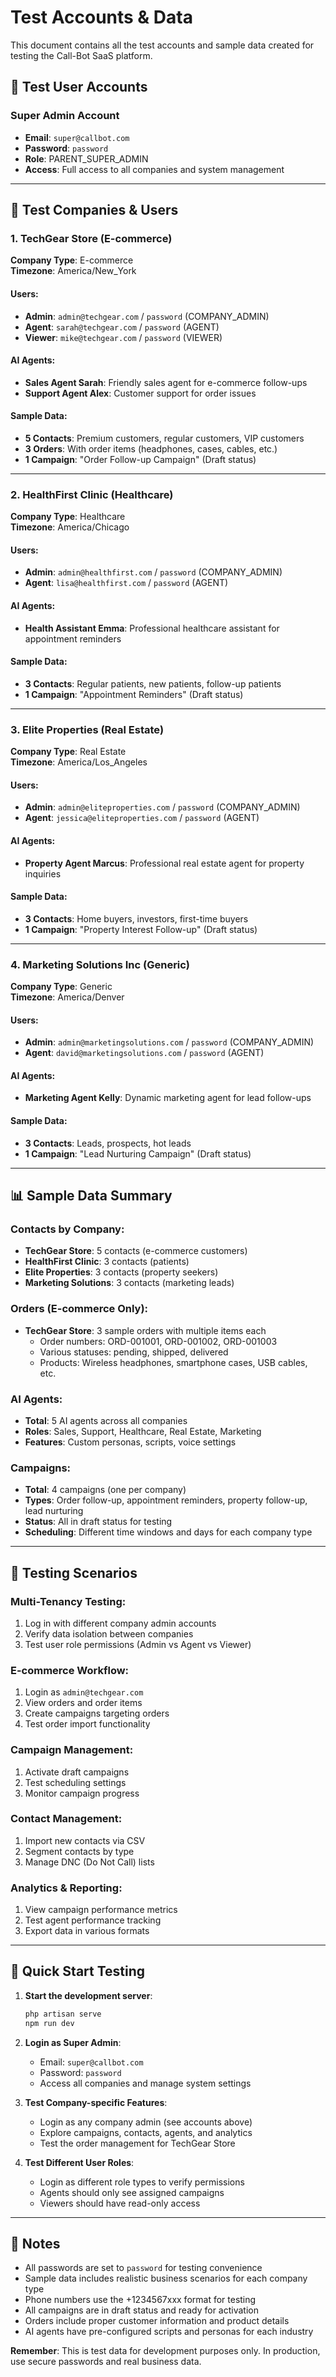 # Test Accounts & Data

This document contains all the test accounts and sample data created for testing the Call-Bot SaaS platform.

## 🔐 Test User Accounts

### Super Admin Account
- **Email**: `super@callbot.com`
- **Password**: `password`
- **Role**: PARENT_SUPER_ADMIN
- **Access**: Full access to all companies and system management

---

## 🏢 Test Companies & Users

### 1. TechGear Store (E-commerce)
**Company Type**: E-commerce  
**Timezone**: America/New_York

#### Users:
- **Admin**: `admin@techgear.com` / `password` (COMPANY_ADMIN)
- **Agent**: `sarah@techgear.com` / `password` (AGENT)
- **Viewer**: `mike@techgear.com` / `password` (VIEWER)

#### AI Agents:
- **Sales Agent Sarah**: Friendly sales agent for e-commerce follow-ups
- **Support Agent Alex**: Customer support for order issues

#### Sample Data:
- **5 Contacts**: Premium customers, regular customers, VIP customers
- **3 Orders**: With order items (headphones, cases, cables, etc.)
- **1 Campaign**: "Order Follow-up Campaign" (Draft status)

---

### 2. HealthFirst Clinic (Healthcare)
**Company Type**: Healthcare  
**Timezone**: America/Chicago

#### Users:
- **Admin**: `admin@healthfirst.com` / `password` (COMPANY_ADMIN)
- **Agent**: `lisa@healthfirst.com` / `password` (AGENT)

#### AI Agents:
- **Health Assistant Emma**: Professional healthcare assistant for appointment reminders

#### Sample Data:
- **3 Contacts**: Regular patients, new patients, follow-up patients
- **1 Campaign**: "Appointment Reminders" (Draft status)

---

### 3. Elite Properties (Real Estate)
**Company Type**: Real Estate  
**Timezone**: America/Los_Angeles

#### Users:
- **Admin**: `admin@eliteproperties.com` / `password` (COMPANY_ADMIN)
- **Agent**: `jessica@eliteproperties.com` / `password` (AGENT)

#### AI Agents:
- **Property Agent Marcus**: Professional real estate agent for property inquiries

#### Sample Data:
- **3 Contacts**: Home buyers, investors, first-time buyers
- **1 Campaign**: "Property Interest Follow-up" (Draft status)

---

### 4. Marketing Solutions Inc (Generic)
**Company Type**: Generic  
**Timezone**: America/Denver

#### Users:
- **Admin**: `admin@marketingsolutions.com` / `password` (COMPANY_ADMIN)
- **Agent**: `david@marketingsolutions.com` / `password` (AGENT)

#### AI Agents:
- **Marketing Agent Kelly**: Dynamic marketing agent for lead follow-ups

#### Sample Data:
- **3 Contacts**: Leads, prospects, hot leads
- **1 Campaign**: "Lead Nurturing Campaign" (Draft status)

---

## 📊 Sample Data Summary

### Contacts by Company:
- **TechGear Store**: 5 contacts (e-commerce customers)
- **HealthFirst Clinic**: 3 contacts (patients)
- **Elite Properties**: 3 contacts (property seekers)
- **Marketing Solutions**: 3 contacts (marketing leads)

### Orders (E-commerce Only):
- **TechGear Store**: 3 sample orders with multiple items each
  - Order numbers: ORD-001001, ORD-001002, ORD-001003
  - Various statuses: pending, shipped, delivered
  - Products: Wireless headphones, smartphone cases, USB cables, etc.

### AI Agents:
- **Total**: 5 AI agents across all companies
- **Roles**: Sales, Support, Healthcare, Real Estate, Marketing
- **Features**: Custom personas, scripts, voice settings

### Campaigns:
- **Total**: 4 campaigns (one per company)
- **Types**: Order follow-up, appointment reminders, property follow-up, lead nurturing
- **Status**: All in draft status for testing
- **Scheduling**: Different time windows and days for each company type

---

## 🧪 Testing Scenarios

### Multi-Tenancy Testing:
1. Log in with different company admin accounts
2. Verify data isolation between companies
3. Test user role permissions (Admin vs Agent vs Viewer)

### E-commerce Workflow:
1. Login as `admin@techgear.com`
2. View orders and order items
3. Create campaigns targeting orders
4. Test order import functionality

### Campaign Management:
1. Activate draft campaigns
2. Test scheduling settings
3. Monitor campaign progress

### Contact Management:
1. Import new contacts via CSV
2. Segment contacts by type
3. Manage DNC (Do Not Call) lists

### Analytics & Reporting:
1. View campaign performance metrics
2. Test agent performance tracking
3. Export data in various formats

---

## 🚀 Quick Start Testing

1. **Start the development server**:
   ```bash
   php artisan serve
   npm run dev
   ```

2. **Login as Super Admin**:
   - Email: `super@callbot.com`
   - Password: `password`
   - Access all companies and manage system settings

3. **Test Company-specific Features**:
   - Login as any company admin (see accounts above)
   - Explore campaigns, contacts, agents, and analytics
   - Test the order management for TechGear Store

4. **Test Different User Roles**:
   - Login as different role types to verify permissions
   - Agents should only see assigned campaigns
   - Viewers should have read-only access

---

## 📝 Notes

- All passwords are set to `password` for testing convenience
- Sample data includes realistic business scenarios for each company type
- Phone numbers use the +1234567xxx format for testing
- All campaigns are in draft status and ready for activation
- Orders include proper customer information and product details
- AI agents have pre-configured scripts and personas for each industry

**Remember**: This is test data for development purposes only. In production, use secure passwords and real business data.
